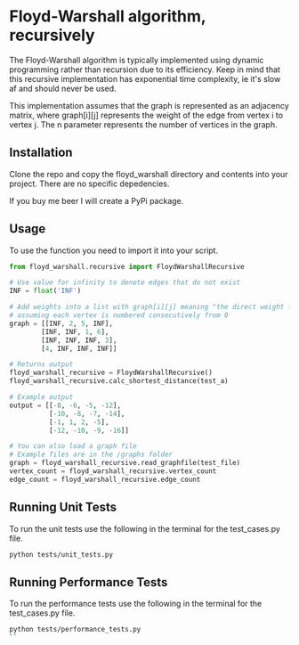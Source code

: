 # Floyd-Warshall algorithm, recursively
The Floyd-Warshall algorithm is typically implemented using dynamic programming rather than recursion due to its efficiency. 
Keep in mind that this recursive implementation has exponential time complexity, ie it's slow af and should never be used.

This implementation assumes that the graph is represented as an adjacency matrix, where graph[i][j] represents the weight of the edge from vertex i to vertex j. The n parameter represents the number of vertices in the graph.

## Installation
Clone the repo and copy the floyd_warshall directory and contents into your project.
There are no specific depedencies.

If you buy me beer I will create a PyPi package.

## Usage
To use the function you need to import it into your script.
```python
from floyd_warshall.recursive import FloydWarshallRecursive

# Use value for infinity to denote edges that do not exist
INF = float('INF')

# Add weights into a list with graph[i][j] meaning "the direct weight from i to j" 
# assuming each vertex is numbered consecutively from 0
graph = [[INF, 2, 5, INF], 
        [INF, INF, 1, 6], 
        [INF, INF, INF, 3], 
        [4, INF, INF, INF]]

# Returns output
floyd_warshall_recursive = FloydWarshallRecursive()
floyd_warshall_recursive.calc_shortest_distance(test_a)

# Example output
output = [[-8, -6, -5, -12],  
          [-10, -8, -7, -14], 
          [-1, 1, 2, -5],
          [-12, -10, -9, -16]]

# You can also load a graph file
# Example files are in the /graphs folder
graph = floyd_warshall_recursive.read_graphfile(test_file)
vertex_count = floyd_warshall_recursive.vertex_count
edge_count = floyd_warshall_recursive.edge_count
```

## Running Unit Tests
To run the unit tests use the following in the terminal for the test_cases.py file.
```bash
python tests/unit_tests.py
```

## Running Performance Tests
To run the performance tests use the following in the terminal for the test_cases.py file.
```bash
python tests/performance_tests.py
``

